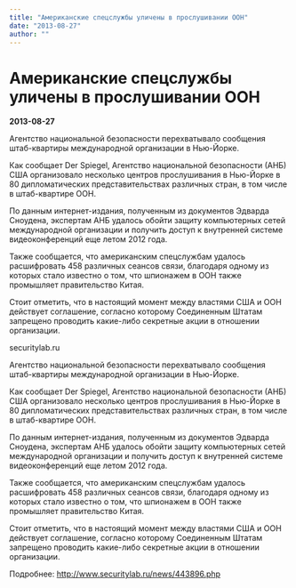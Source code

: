 ```yaml
---
title: "Американские спецслужбы уличены в прослушивании ООН"
date: "2013-08-27"
author: ""
---
```


# Американские спецслужбы уличены в прослушивании ООН

**2013-08-27** 

Агентство национальной безопасности перехватывало сообщения штаб-квартиры международной организации в Нью-Йорке.



Как сообщает Der Spiegel, Агентство национальной безопасности (АНБ) США организовало несколько центров прослушивания в Нью-Йорке в 80 дипломатических представительствах различных стран, в том числе в штаб-квартире ООН.



По данным интернет-издания, полученным из документов Эдварда Сноудена, экспертам АНБ удалось обойти защиту компьютерных сетей международной организации и получить доступ к внутренней системе видеоконференций еще летом 2012 года.



Также сообщается, что американским спецслужбам удалось расшифровать 458 различных сеансов связи, благодаря одному из которых стало известно о том, что шпионажем в ООН также промышляет правительство Китая.



Стоит отметить, что в настоящий момент между властями США и ООН действует соглашение, согласно которому Соединенным Штатам запрещено проводить какие-либо секретные акции в отношении организации.

securitylab.ru



Агентство национальной безопасности перехватывало сообщения штаб-квартиры международной организации в Нью-Йорке.



Как сообщает Der Spiegel, Агентство национальной безопасности (АНБ) США организовало несколько центров прослушивания в Нью-Йорке в 80  дипломатических представительствах различных стран, в том числе в  штаб-квартире ООН.

По данным интернет-издания, полученным из документов Эдварда Сноудена, экспертам АНБ удалось обойти  защиту компьютерных сетей международной организации и получить доступ к  внутренней системе видеоконференций еще летом 2012 года.

Также сообщается, что американским спецслужбам удалось расшифровать  458 различных сеансов связи, благодаря одному из которых стало известно о  том, что шпионажем в ООН также промышляет правительство Китая.

Стоит отметить, что в настоящий момент между властями США и ООН действует соглашение, согласно которому Соединенным Штатам  запрещено проводить какие-либо секретные акции в отношении организации. 



Подробнее: http://www.securitylab.ru/news/443896.php
